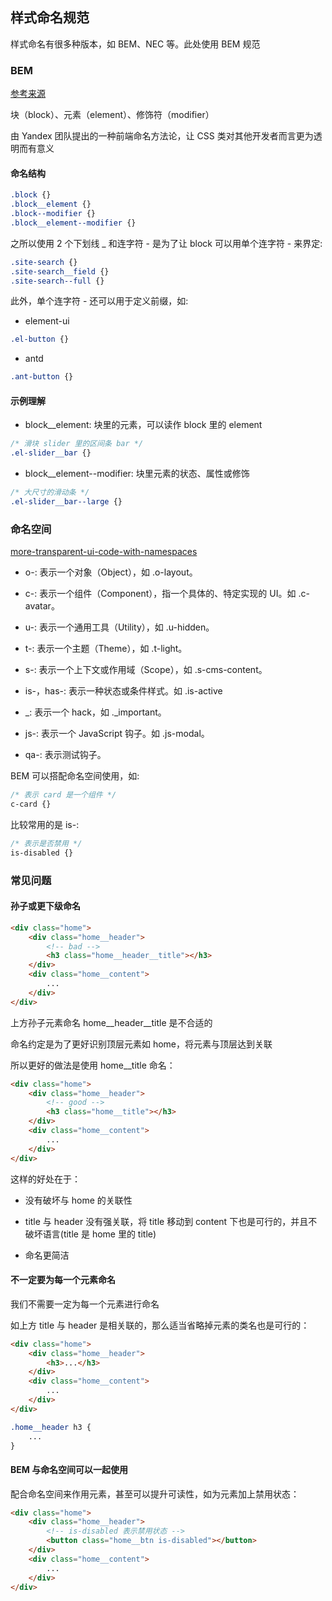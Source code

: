 ## 样式命名规范

样式命名有很多种版本，如 BEM、NEC 等。此处使用 BEM 规范

### BEM

[参考来源](https://github.com/zhaotoday/bem)

块（block）、元素（element）、修饰符（modifier）

由 Yandex 团队提出的一种前端命名方法论，让 CSS 类对其他开发者而言更为透明而有意义

#### 命名结构

```css
.block {}
.block__element {}
.block--modifier {}
.block__element--modifier {}
```

之所以使用 2 个下划线 _ 和连字符 - 是为了让 block 可以用单个连字符 - 来界定: 

```css
.site-search {}
.site-search__field {}
.site-search--full {}
```

此外，单个连字符 - 还可以用于定义前缀，如:

- element-ui

```css
.el-button {}
```

- antd

```css
.ant-button {}
```

#### 示例理解

- block__element: 块里的元素，可以读作 block 里的 element

```css
/* 滑块 slider 里的区间条 bar */
.el-slider__bar {}
```

- block__element--modifier: 块里元素的状态、属性或修饰

```css
/* 大尺寸的滑动条 */
.el-slider__bar--large {}
```

### 命名空间

[more-transparent-ui-code-with-namespaces](https://csswizardry.com/2015/03/more-transparent-ui-code-with-namespaces/)

- o-: 表示一个对象（Object），如 .o-layout。

- c-: 表示一个组件（Component），指一个具体的、特定实现的 UI。如 .c-avatar。

- u-: 表示一个通用工具（Utility），如 .u-hidden。

- t-: 表示一个主题（Theme），如 .t-light。

- s-: 表示一个上下文或作用域（Scope），如 .s-cms-content。

- is-，has-: 表示一种状态或条件样式。如 .is-active

- _: 表示一个 hack，如 ._important。

- js-: 表示一个 JavaScript 钩子。如 .js-modal。

- qa-: 表示测试钩子。

BEM 可以搭配命名空间使用，如:

```css
/* 表示 card 是一个组件 */
c-card {}
```

比较常用的是 is-:

```css
/* 表示是否禁用 */
is-disabled {}
```

### 常见问题

#### 孙子或更下级命名

```html
<div class="home">
    <div class="home__header">
        <!-- bad -->
        <h3 class="home__header__title"></h3>
    </div>
    <div class="home__content">
        ...
    </div>
</div>
```

上方孙子元素命名 home__header__title 是不合适的

命名约定是为了更好识别顶层元素如 home，将元素与顶层达到关联

所以更好的做法是使用 home__title 命名：

```html
<div class="home">
    <div class="home__header">
        <!-- good -->
        <h3 class="home__title"></h3>
    </div>
    <div class="home__content">
        ...
    </div>
</div>
```

这样的好处在于：

- 没有破坏与 home 的关联性

- title 与 header 没有强关联，将 title 移动到 content 下也是可行的，并且不破坏语言(title 是 home 里的 title)

- 命名更简洁

#### 不一定要为每一个元素命名

我们不需要一定为每一个元素进行命名

如上方 title 与 header 是相关联的，那么适当省略掉元素的类名也是可行的：

```html
<div class="home">
    <div class="home__header">
        <h3>...</h3>
    </div>
    <div class="home__content">
        ...
    </div>
</div>
```

```css
.home__header h3 {
    ...
}
```
#### BEM 与命名空间可以一起使用

配合命名空间来作用元素，甚至可以提升可读性，如为元素加上禁用状态：

```html
<div class="home">
    <div class="home__header">
        <!-- is-disabled 表示禁用状态 -->
        <button class="home__btn is-disabled"></button>
    </div>
    <div class="home__content">
        ...
    </div>
</div>
```